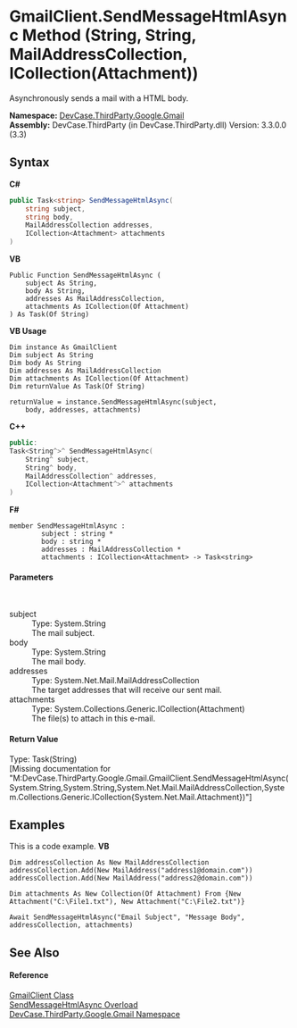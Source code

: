 # GmailClient.SendMessageHtmlAsync Method (String, String, MailAddressCollection, ICollection(Attachment))
 

Asynchronously sends a mail with a HTML body.

**Namespace:**&nbsp;<a href="N_DevCase_ThirdParty_Google_Gmail">DevCase.ThirdParty.Google.Gmail</a><br />**Assembly:**&nbsp;DevCase.ThirdParty (in DevCase.ThirdParty.dll) Version: 3.3.0.0 (3.3)

## Syntax

**C#**<br />
``` C#
public Task<string> SendMessageHtmlAsync(
	string subject,
	string body,
	MailAddressCollection addresses,
	ICollection<Attachment> attachments
)
```

**VB**<br />
``` VB
Public Function SendMessageHtmlAsync ( 
	subject As String,
	body As String,
	addresses As MailAddressCollection,
	attachments As ICollection(Of Attachment)
) As Task(Of String)
```

**VB Usage**<br />
``` VB Usage
Dim instance As GmailClient
Dim subject As String
Dim body As String
Dim addresses As MailAddressCollection
Dim attachments As ICollection(Of Attachment)
Dim returnValue As Task(Of String)

returnValue = instance.SendMessageHtmlAsync(subject, 
	body, addresses, attachments)
```

**C++**<br />
``` C++
public:
Task<String^>^ SendMessageHtmlAsync(
	String^ subject, 
	String^ body, 
	MailAddressCollection^ addresses, 
	ICollection<Attachment^>^ attachments
)
```

**F#**<br />
``` F#
member SendMessageHtmlAsync : 
        subject : string * 
        body : string * 
        addresses : MailAddressCollection * 
        attachments : ICollection<Attachment> -> Task<string> 

```


#### Parameters
&nbsp;<dl><dt>subject</dt><dd>Type: System.String<br />The mail subject.</dd><dt>body</dt><dd>Type: System.String<br />The mail body.</dd><dt>addresses</dt><dd>Type: System.Net.Mail.MailAddressCollection<br />The target addresses that will receive our sent mail.</dd><dt>attachments</dt><dd>Type: System.Collections.Generic.ICollection(Attachment)<br />The file(s) to attach in this e-mail.</dd></dl>

#### Return Value
Type: Task(String)<br />\[Missing <returns> documentation for "M:DevCase.ThirdParty.Google.Gmail.GmailClient.SendMessageHtmlAsync(System.String,System.String,System.Net.Mail.MailAddressCollection,System.Collections.Generic.ICollection{System.Net.Mail.Attachment})"\]

## Examples
This is a code example. 
**VB**<br />
``` VB
Dim addressCollection As New MailAddressCollection 
addressCollection.Add(New MailAddress("address1@domain.com"))
addressCollection.Add(New MailAddress("address2@domain.com"))

Dim attachments As New Collection(Of Attachment) From {New Attachment("C:\File1.txt"), New Attachment("C:\File2.txt")}

Await SendMessageHtmlAsync("Email Subject", "Message Body", addressCollection, attachments)
```


## See Also


#### Reference
<a href="T_DevCase_ThirdParty_Google_Gmail_GmailClient">GmailClient Class</a><br /><a href="Overload_DevCase_ThirdParty_Google_Gmail_GmailClient_SendMessageHtmlAsync">SendMessageHtmlAsync Overload</a><br /><a href="N_DevCase_ThirdParty_Google_Gmail">DevCase.ThirdParty.Google.Gmail Namespace</a><br />